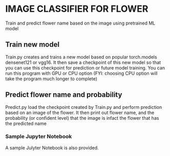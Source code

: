 # IMAGE CLASSIFIER FOR FLOWER 
Train and predict flower name based on the image using pretrained ML model

## Train new model 
Train.py creates and trains a new model based on popular torch.models densenet121 or vgg16. It then save a checkpoint of this new model so that you can use this checkpoint for prediction or future model training. You can run this program with GPU or CPU option (FYI: choosing CPU option will take the program much longer to complete)

## Predict flower name and probability
Predict.py load the checkpoint created by Train.py and perform prediction based on an image of the flower. It then print out flower name, and the probability (or confident level) that the image is infact the flower that has the predicted name

### Sample Jupyter Notebook
A sample Julyter Notebook is also provided.
